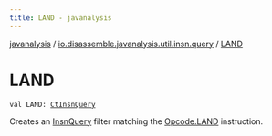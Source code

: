 ```yaml
---
title: LAND - javanalysis
---
```


[javanalysis](../index.html) / [io.disassemble.javanalysis.util.insn.query](index.html) / [LAND](./-l-a-n-d.html)

# LAND

`val LAND: `[`CtInsnQuery`](-ct-insn-query/index.html)

Creates an [InsnQuery](-insn-query/index.html) filter matching the [Opcode.LAND](#) instruction.

